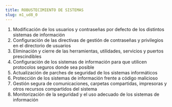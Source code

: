 ```yaml
---
title: ROBUSTECIMIENTO DE SISTEMAS
slug: m1_ud8_0
---
```


1. Modificación de los usuarios y contraseñas por defecto de los distintos sistemas de información
2. Configuración de las directivas de gestión de contraseñas y privilegios en el directorio de usuarios
3. Eliminación y cierre de las herramientas, utilidades, servicios y puertos prescindibles
4. Configuración de los sistemas de información para que utilicen protocolos seguros donde sea posible
5. Actualización de parches de seguridad de los sistemas informáticos
6. Protección de los sistemas de información frente a código malicioso
7. Gestión segura de comunicaciones, carpetas compartidas, impresoras y otros recursos compartidos del sistema
8. Monitorización de la seguridad y el uso adecuado de los sistemas de información
